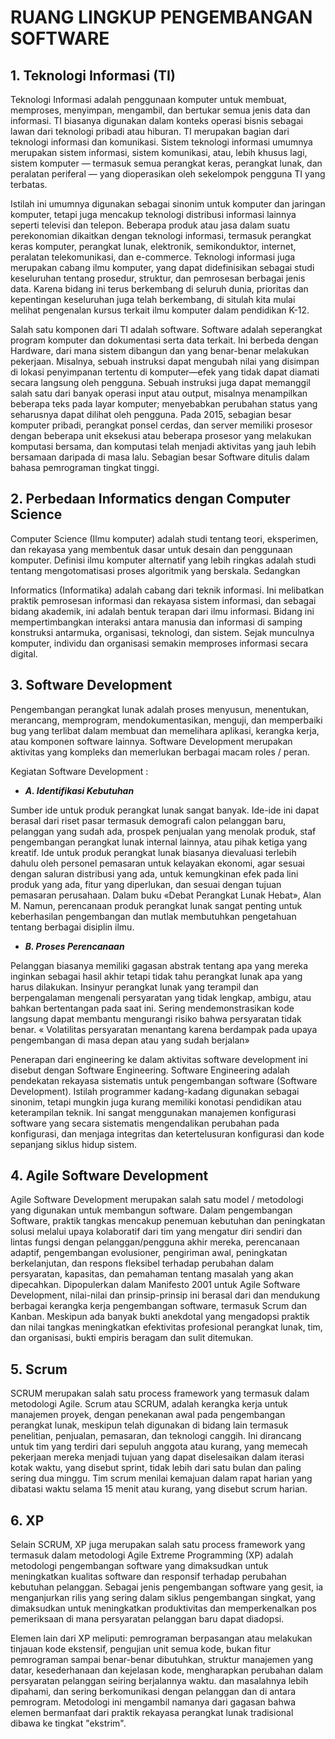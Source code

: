 # **RUANG LINGKUP PENGEMBANGAN SOFTWARE**


## **1. Teknologi Informasi (TI)**

Teknologi Informasi adalah penggunaan komputer untuk membuat, memproses, menyimpan, mengambil, dan bertukar semua jenis data dan informasi. TI biasanya digunakan dalam konteks operasi bisnis sebagai lawan dari teknologi pribadi atau hiburan. TI merupakan bagian dari teknologi informasi dan komunikasi. Sistem teknologi informasi umumnya merupakan sistem informasi, sistem komunikasi, atau, lebih khusus lagi, sistem komputer — termasuk semua perangkat keras, perangkat lunak, dan peralatan periferal — yang dioperasikan oleh sekelompok pengguna TI yang terbatas.

Istilah ini umumnya digunakan sebagai sinonim untuk komputer dan jaringan komputer, tetapi juga mencakup teknologi distribusi informasi lainnya seperti televisi dan telepon. Beberapa produk atau jasa dalam suatu perekonomian dikaitkan dengan teknologi informasi, termasuk perangkat keras komputer, perangkat lunak, elektronik, semikonduktor, internet, peralatan telekomunikasi, dan e-commerce.
Teknologi informasi juga merupakan cabang ilmu komputer, yang dapat didefinisikan sebagai studi keseluruhan tentang prosedur, struktur, dan pemrosesan berbagai jenis data. Karena bidang ini terus berkembang di seluruh dunia, prioritas dan kepentingan keseluruhan juga telah berkembang, di situlah kita mulai melihat pengenalan kursus terkait ilmu komputer dalam pendidikan K-12.

Salah satu komponen dari TI adalah software.
Software adalah seperangkat program komputer dan dokumentasi serta data terkait. Ini berbeda dengan Hardware, dari mana sistem dibangun dan yang benar-benar melakukan pekerjaan.
Misalnya, sebuah instruksi dapat mengubah nilai yang disimpan di lokasi penyimpanan tertentu di komputer—efek yang tidak dapat diamati secara langsung oleh pengguna. Sebuah instruksi juga dapat memanggil salah satu dari banyak operasi input atau output, misalnya menampilkan beberapa teks pada layar komputer; menyebabkan perubahan status yang seharusnya dapat dilihat oleh pengguna. Pada 2015, sebagian besar komputer pribadi, perangkat ponsel cerdas, dan server memiliki prosesor dengan beberapa unit eksekusi atau beberapa prosesor yang melakukan komputasi bersama, dan komputasi telah menjadi aktivitas yang jauh lebih bersamaan daripada di masa lalu.
Sebagian besar Software ditulis dalam bahasa pemrograman tingkat tinggi.

## **2. Perbedaan Informatics dengan Computer Science**

Computer Science (Ilmu komputer) adalah studi tentang teori, eksperimen, dan rekayasa yang membentuk dasar untuk desain dan penggunaan komputer. Definisi ilmu komputer alternatif yang lebih ringkas adalah studi tentang mengotomatisasi proses algoritmik yang berskala. Sedangkan

Informatics (Informatika) adalah cabang dari teknik informasi. Ini melibatkan praktik pemrosesan informasi dan rekayasa sistem informasi, dan sebagai bidang akademik, ini adalah bentuk terapan dari ilmu informasi. Bidang ini mempertimbangkan interaksi antara manusia dan informasi di samping konstruksi antarmuka, organisasi, teknologi, dan sistem. Sejak munculnya komputer, individu dan organisasi semakin memproses informasi secara digital.


## **3. Software Development**

Pengembangan perangkat lunak adalah proses menyusun, menentukan, merancang, memprogram, mendokumentasikan, menguji, dan memperbaiki bug yang terlibat dalam membuat dan memelihara aplikasi, kerangka kerja, atau komponen software lainnya. Software Development merupakan aktivitas yang kompleks dan memerlukan berbagai macam roles / peran.

Kegiatan Software Development :

* *__A. Identifikasi Kebutuhan__*

Sumber ide untuk produk perangkat lunak sangat banyak. Ide-ide ini dapat berasal dari riset pasar termasuk demografi calon pelanggan baru, pelanggan yang sudah ada, prospek penjualan yang menolak produk, staf pengembangan perangkat lunak internal lainnya, atau pihak ketiga yang kreatif. Ide untuk produk perangkat lunak biasanya dievaluasi terlebih dahulu oleh personel pemasaran untuk kelayakan ekonomi, agar sesuai dengan saluran distribusi yang ada, untuk kemungkinan efek pada lini produk yang ada, fitur yang diperlukan, dan sesuai dengan tujuan pemasaran perusahaan. Dalam buku «Debat Perangkat Lunak Hebat», Alan M. Namun, perencanaan produk perangkat lunak sangat penting untuk keberhasilan pengembangan dan mutlak membutuhkan pengetahuan tentang berbagai disiplin ilmu.

* *__B. Proses Perencanaan__*

Pelanggan biasanya memiliki gagasan abstrak tentang apa yang mereka inginkan sebagai hasil akhir tetapi tidak tahu perangkat lunak apa yang harus dilakukan. Insinyur perangkat lunak yang terampil dan berpengalaman mengenali persyaratan yang tidak lengkap, ambigu, atau bahkan bertentangan pada saat ini. Sering mendemonstrasikan kode langsung dapat membantu mengurangi risiko bahwa persyaratan tidak benar. « Volatilitas persyaratan menantang karena berdampak pada upaya pengembangan di masa depan atau yang sudah berjalan»

Penerapan dari engineering ke dalam aktivitas software development ini disebut dengan Software Engineering.
Software Engineering adalah pendekatan rekayasa sistematis untuk pengembangan software (Software Development).
Istilah programmer kadang-kadang digunakan sebagai sinonim, tetapi mungkin juga kurang memiliki konotasi pendidikan atau keterampilan teknik.
Ini sangat menggunakan manajemen konfigurasi software yang secara sistematis mengendalikan perubahan pada konfigurasi, dan menjaga integritas dan ketertelusuran konfigurasi dan kode sepanjang siklus hidup sistem.


## **4. Agile Software Development**

Agile Software Development merupakan salah satu model / metodologi yang digunakan untuk membangun software.
Dalam pengembangan Software, praktik tangkas mencakup penemuan kebutuhan dan peningkatan solusi melalui upaya kolaboratif dari tim yang mengatur diri sendiri dan lintas fungsi dengan pelanggan/pengguna akhir mereka, perencanaan adaptif, pengembangan evolusioner, pengiriman awal, peningkatan berkelanjutan, dan respons fleksibel terhadap perubahan dalam persyaratan, kapasitas, dan pemahaman tentang masalah yang akan dipecahkan.
Dipopulerkan dalam Manifesto 2001 untuk Agile Software Development, nilai-nilai dan prinsip-prinsip ini berasal dari dan mendukung berbagai kerangka kerja pengembangan software, termasuk Scrum dan Kanban.
Meskipun ada banyak bukti anekdotal yang mengadopsi praktik dan nilai tangkas meningkatkan efektivitas profesional perangkat lunak, tim, dan organisasi, bukti empiris beragam dan sulit ditemukan.

## **5. Scrum**

SCRUM merupakan salah satu process framework yang termasuk dalam metodologi Agile.
Scrum atau SCRUM, adalah kerangka kerja untuk manajemen proyek, dengan penekanan awal pada pengembangan perangkat lunak, meskipun telah digunakan di bidang lain termasuk penelitian, penjualan, pemasaran, dan teknologi canggih. Ini dirancang untuk tim yang terdiri dari sepuluh anggota atau kurang, yang memecah pekerjaan mereka menjadi tujuan yang dapat diselesaikan dalam iterasi kotak waktu, yang disebut sprint, tidak lebih dari satu bulan dan paling sering dua minggu. Tim scrum menilai kemajuan dalam rapat harian yang dibatasi waktu selama 15 menit atau kurang, yang disebut scrum harian.


## **6. XP**

Selain SCRUM, XP juga merupakan salah satu process framework yang termasuk dalam metodologi Agile
Extreme Programming (XP) adalah metodologi pengembangan software yang dimaksudkan untuk meningkatkan kualitas software dan responsif terhadap perubahan kebutuhan pelanggan. Sebagai jenis pengembangan software yang gesit, ia menganjurkan rilis yang sering dalam siklus pengembangan singkat, yang dimaksudkan untuk meningkatkan produktivitas dan memperkenalkan pos pemeriksaan di mana persyaratan pelanggan baru dapat diadopsi.

Elemen lain dari XP meliputi: pemrograman berpasangan atau melakukan tinjauan kode ekstensif, pengujian unit semua kode, bukan fitur pemrograman sampai benar-benar dibutuhkan, struktur manajemen yang datar, kesederhanaan dan kejelasan kode, mengharapkan perubahan dalam persyaratan pelanggan seiring berjalannya waktu. dan masalahnya lebih dipahami, dan sering berkomunikasi dengan pelanggan dan di antara pemrogram. Metodologi ini mengambil namanya dari gagasan bahwa elemen bermanfaat dari praktik rekayasa perangkat lunak tradisional dibawa ke tingkat "ekstrim".
